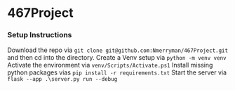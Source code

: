 # 467Project

### Setup Instructions
Download the repo via `git clone git@github.com:Nmerryman/467Project.git` and then cd into the directory.
Create a Venv setup via `python -m venv venv`
Activate the environment via `venv/Scripts/Activate.ps1`
Install missing python packages vias `pip install -r requirements.txt`
Start the server via `flask --app .\server.py run --debug`
